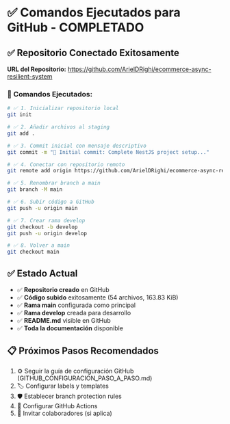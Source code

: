 # ✅ Comandos Ejecutados para GitHub - COMPLETADO

## ✅ Repositorio Conectado Exitosamente

**URL del Repositorio:** https://github.com/ArielDRighi/ecommerce-async-resilient-system

### 🎯 Comandos Ejecutados:

```bash
# ✅ 1. Inicializar repositorio local
git init

# ✅ 2. Añadir archivos al staging
git add .

# ✅ 3. Commit inicial con mensaje descriptivo
git commit -m "🎉 Initial commit: Complete NestJS project setup..."

# ✅ 4. Conectar con repositorio remoto
git remote add origin https://github.com/ArielDRighi/ecommerce-async-resilient-system.git

# ✅ 5. Renombrar branch a main
git branch -M main

# ✅ 6. Subir código a GitHub
git push -u origin main

# ✅ 7. Crear rama develop
git checkout -b develop
git push -u origin develop

# ✅ 8. Volver a main
git checkout main
```

## ✅ Estado Actual

- ✅ **Repositorio creado** en GitHub
- ✅ **Código subido** exitosamente (54 archivos, 163.83 KiB)
- ✅ **Rama main** configurada como principal
- ✅ **Rama develop** creada para desarrollo
- ✅ **README.md** visible en GitHub
- ✅ **Toda la documentación** disponible

## 📋 Próximos Pasos Recomendados

1. ⚙️ Seguir la guía de configuración GitHub (GITHUB_CONFIGURACION_PASO_A_PASO.md)
2. 🏷️ Configurar labels y templates
3. 🛡️ Establecer branch protection rules
4. 🤖 Configurar GitHub Actions
5. 👥 Invitar colaboradores (si aplica)
